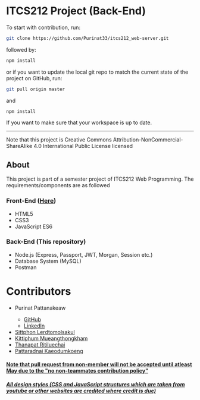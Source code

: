 # ITCS212 Project (Back-End)

To start with contribution, run:

```bash
git clone https://github.com/Purinat33/itcs212_web-server.git
```

followed by:
```js
npm install
```

or if you want to update the local git repo to match the current state of the project on GitHub, run:

```bash
git pull origin master
```
and
```js
npm install
```
If you want to make sure that your workspace is up to date.
<hr>
Note that this project is Creative Commons Attribution-NonCommercial-ShareAlike 4.0 International Public License licensed

## About
<p>This project is part of a semester project of ITCS212 Web Programming. The requirements/components are as followed</p>

### Front-End ([Here](https://github.com/Purinat33/sec2_gr5_itcs212))
<ul>
  <li>HTML5</li>
  <li>CSS3</li>
  <li>JavaScript ES6</li>
</ul>

### Back-End (This repository)
<ul>
  <li>Node.js (Express, Passport, JWT, Morgan, Session etc.)</li>
  <li>Database System (MySQL)</li>
  <li>Postman</li>
</ul>

# Contributors
<ul>
  <li>Purinat Pattanakeaw</li>
    <ul>
      <li><a href="https://github.com/Purinat33" target="_blank">GitHub</li>
      <li><a href="https://www.linkedin.com/in/purinat-pattanakeaw/" target="_blank">LinkedIn</li>
    </ul>
  <li>Sittphon	Lerdtomolsakul</li>
  <li>Kittiphum 	Mueangthongkham</li>
  <li>Thanapat	Ritiluechai</li>
  <li>Pattaradnai	Kaeodumkoeng</li>
</ul>

#### Note that pull request from non-member will not be accepted until atleast May due to the "no non-teammates contribution policy"

##### All design styles (CSS and JavaScript structures which are taken from youtube or other websites are credited where credit is due)
